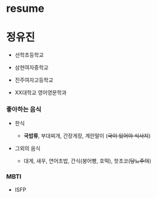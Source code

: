 # resume

# 정유진

- 선학초등학교

- 삼현여자중학교

- 진주여자고등학교

- XX대학교 영어영문학과

### 좋아하는 음식

  - 한식
    - **국밥류**, 부대찌개, 간장게장, 계란말이 (~~국이 있어야 식사지~~)
    
  - 그외의 음식
    - 대게, 새우, 연어초밥, 간식(붕어빵, 호떡), 핫초코(~~당뇨주의~~)
<!--밥에는 국이 필수-->

### MBTI
- ISFP
